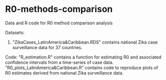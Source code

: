 # R0-methods-comparison

Data and R code for R0 method comparison analysis

Datasets:
1. "ZikaCases_LatinAmerica&Caribbean.RDS" contains national Zika case surveillance data for 37 countries.


Code:
"R_estimation.R" contains a function for estimating R0 and associated confidence intervals from a time-series of case data.
"R0_plots_LatinAmerica&Caribbean.R" contains code to reproduce plots of R0 estimates derived from national Zika surveillance data.
